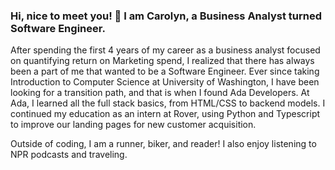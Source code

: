 ### Hi, nice to meet you! 👋 I am Carolyn, a Business Analyst turned Software Engineer.

After spending the first 4 years of my career as a business analyst focused on quantifying return on Marketing spend, I realized that there has always been a part of me that wanted to be a Software Engineer. Ever since taking Introduction to Computer Science at University of Washington, I have been looking for a transition path, and that is when I found Ada Developers. At Ada, I learned all the full stack basics, from HTML/CSS to backend models. I continued my education as an intern at Rover, using Python and Typescript to improve our landing pages for new customer acquisition. 

Outside of coding, I am a runner, biker, and reader! I also enjoy listening to NPR podcasts and traveling. 

<!--
**qicarolyn1/qicarolyn1** is a ✨ _special_ ✨ repository because its `README.md` (this file) appears on your GitHub profile.

Here are some ideas to get you started:

- 🔭 I’m currently working on ...
- 🌱 I’m currently learning ...
- 👯 I’m looking to collaborate on ...
- 🤔 I’m looking for help with ...
- 💬 Ask me about ...
- 📫 How to reach me: ...
- 😄 Pronouns: ...
- ⚡ Fun fact: ...
-->
